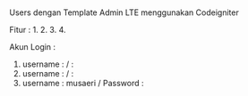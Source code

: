 # 
Users dengan Template Admin LTE menggunakan Codeigniter

Fitur : 
  1. 
  2. 
  3. 
  4. 
  
Akun Login :
  1. username :  /  : 
  2. username :  /  : 
  3. username : musaeri / Password :
